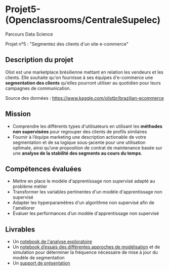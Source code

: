 # Projet5-(Openclassrooms/CentraleSupelec)
Parcours Data Science

Projet n°5 : "Segmentez des clients d'un site e-commerce"

## Description du projet

Olist est une marketplace brésilienne mettant en relation les vendeurs et les clients. Elle souhaite qu'on fournisse à ses équipes d'e-commerce une **segmentation des clients** qu’elles pourront utiliser au quotidien pour leurs campagnes de communication. 

Source des données : https://www.kaggle.com/olistbr/brazilian-ecommerce

## Mission

* Comprendre les différents types d'utilisateurs en utilisant les **méthodes non supervisées** pour regrouper des clients de profils similaires
* Fournir à l’équipe marketing une description actionable de votre segmentation et de sa logique sous-jacente pour une utilisation optimale, ainsi qu’une proposition de contrat de maintenance basée sur une **analyse de la stabilité des segments au cours du temps**.

## Compétences évaluées

* Mettre en place le modèle d'apprentissage non supervisé adapté au problème métier
* Transformer les variables pertinentes d'un modèle d'apprentissage non supervisé
* Adapter les hyperparamètres d'un algorithme non supervisé afin de l'améliorer
* Évaluer les performances d’un modèle d'apprentissage non supervisé

## Livrables

* Un [notebook de l'analyse exploratoire](https://github.com/raissaSaleu/P5_MBIADOU_SALEU/blob/main/Notebooks/POLIST_01_notebookanalyse.ipynb)
* Un [notebook d’essais des différentes approches de modélisation](https://github.com/raissaSaleu/P5_MBIADOU_SALEU/blob/main/Notebooks/POLIST_02_notebookessais2.ipynb) et de simulation pour déterminer la fréquence nécessaire de mise à jour du modèle de segmentation
* Un [support de présentation](https://github.com/raissaSaleu/P5_MBIADOU_SALEU/blob/main/Soutenance%20Projet%205.pdf) 
